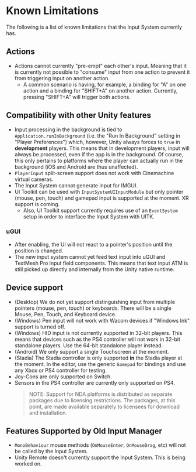 # Known Limitations

The following is a list of known limitations that the Input System currently has.

## Actions

* Actions cannot currently "pre-empt" each other's input. Meaning that it is currently not possible to "consume" input from one action to prevent it from triggering input on another action.
  - A common scenario is having, for example, a binding for "A" on one action and a binding for "SHIFT+A" on another action. Currently, pressing "SHIFT+A" will trigger both actions.

## Compatibility with other Unity features

* Input processing in the background is tied to `Application.runInBackground` (i.e. the "Run In Background" setting in "Player Preferences") which, however, Unity always forces to `true` in __development__ players. This means that in development players, input will always be processed, even if the app is in the background. Of course, this only pertains to platforms where the player can actually run in the background (iOS and Android are thus unaffected).
* `PlayerInput` split-screen support does not work with Cinemachine virtual cameras.
* The Input System cannot generate input for IMGUI.
* UI Toolkit can be used with `InputSystemUIInputModule` but only pointer (mouse, pen, touch) and gamepad input is supported at the moment. XR support is coming.
  * Also, UI Toolkit support currently requires use of an `EventSystem` setup in order to interface the Input System with UITK.

### uGUI

* After enabling, the UI will not react to a pointer's position until the position is changed.
* The new input system cannot yet feed text input into uGUI and TextMesh Pro input field components. This means that text input ATM is still picked up directly and internally from the Unity native runtime.

## Device support

* (Desktop) We do not yet support distinguishing input from multiple pointers (mouse, pen, touch) or keyboards. There will be a single Mouse, Pen, Touch, and Keyboard device.
* (Windows) Pen input will not work with Wacom devices if "Windows Ink" support is turned off.
* (Windows) HID input is not currently supported in 32-bit players. This means that devices such as the PS4 controller will not work in 32-bit standalone players. Use the 64-bit standalone player instead.
* (Android) We only support a single Touchscreen at the moment.
* (Stadia) The Stadia controller is only supported __in__ the Stadia player at the moment. In the editor, use the generic `Gamepad` for bindings and use any Xbox or PS4 controller for testing.
* Joy-Cons are only supported on Switch.
* Sensors in the PS4 controller are currently only supported on PS4.
  >NOTE: Support for NDA platforms is distributed as separate packages due to licensing restrictions. The packages, at this point, are made available separately to licensees for download and installation.

## Features Supported by Old Input Manager

* `MonoBehaviour` mouse methods (`OnMouseEnter`, `OnMouseDrag`, etc) will not be called by the Input System.
* Unity Remote doesn't currently support the Input System. This is being worked on.
